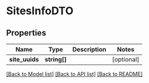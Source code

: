 # SitesInfoDTO

## Properties
Name | Type | Description | Notes
------------ | ------------- | ------------- | -------------
**site_uuids** | **string[]** |  | [optional] 

[[Back to Model list]](../README.md#documentation-for-models) [[Back to API list]](../README.md#documentation-for-api-endpoints) [[Back to README]](../README.md)


